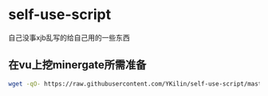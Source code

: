 # self-use-script
自己没事xjb乱写的给自己用的一些东西

## 在vu上挖minergate所需准备
```bash
wget -qO- https://raw.githubusercontent.com/YKilin/self-use-script/master/vultr-mine.sh | sh
```
